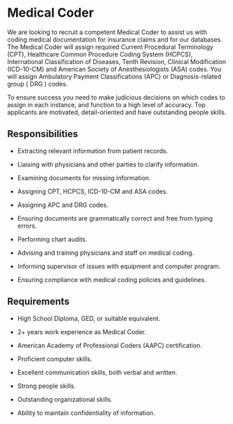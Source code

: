 # Medical Coder

We are looking to recruit a competent Medical Coder to assist us with coding medical documentation for insurance claims and for our databases. The Medical Coder will assign required Current Procedural Terminology (CPT), Healthcare Common Procedure Coding System (HCPCS), International Classification of Diseases, Tenth Revision, Clinical Modification (ICD-10-CM) and American Society of Anesthesiologists (ASA) codes. You will assign Ambulatory Payment Classifications (APC) or Diagnosis-related group ( DRG ) codes.

To ensure success you need to make judicious decisions on which codes to assign in each instance, and function to a high level of accuracy. Top applicants are motivated, detail-oriented and have outstanding people skills.

## Responsibilities

* Extracting relevant information from patient records.

* Liaising with physicians and other parties to clarify information.

* Examining documents for missing information.

* Assigning CPT, HCPCS, ICD-10-CM and ASA codes.

* Assigning APC and DRG codes.

* Ensuring documents are grammatically correct and free from typing errors.

* Performing chart audits.

* Advising and training physicians and staff on medical coding.

* Informing supervisor of issues with equipment and computer program.

* Ensuring compliance with medical coding policies and guidelines.

## Requirements

* High School Diploma, GED, or suitable equivalent.

* 2+ years work experience as Medical Coder.

* American Academy of Professional Coders (AAPC) certification.

* Proficient computer skills.

* Excellent communication skills, both verbal and written.

* Strong people skills.

* Outstanding organizational skills.

* Ability to maintain confidentiality of information.

